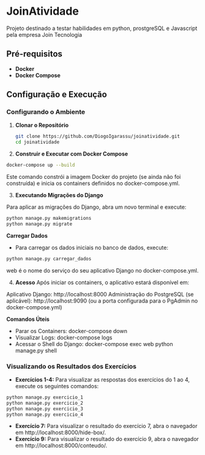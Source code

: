 # JoinAtividade

Projeto destinado a testar habilidades em python, prostgreSQL e Javascript pela empresa Join Tecnologia

## Pré-requisitos

- **Docker**
- **Docker Compose**

## Configuração e Execução

### Configurando o Ambiente

1. **Clonar o Repositório**
   ```bash
   git clone https://github.com/DiogoIgarassu/joinatividade.git
   cd joinatividade
   ```

2. **Construir e Executar com Docker Compose**

```bash
docker-compose up --build
```

Este comando constrói a imagem Docker do projeto (se ainda não foi construída) e inicia os containers definidos no docker-compose.yml.

3. **Executando Migrações do Django**

Para aplicar as migrações do Django, abra um novo terminal e execute:

```bash
python manage.py makemigrations
python manage.py migrate
```
**Carregar Dados**
- Para carregar os dados iniciais no banco de dados, execute:

```bash
python manage.py carregar_dados
```

web é o nome do serviço do seu aplicativo Django no docker-compose.yml.

4. **Acesso**
Após iniciar os containers, o aplicativo estará disponível em:

Aplicativo Django: http://localhost:8000
Administração do PostgreSQL (se aplicável): http://localhost:9090 (ou a porta configurada para o PgAdmin no docker-compose.yml)

**Comandos Úteis**
- Parar os Containers: docker-compose down
- Visualizar Logs: docker-compose logs
- Acessar o Shell do Django: docker-compose exec web python manage.py shell

### Visualizando os Resultados dos Exercícios

* **Exercícios 1-4:** Para visualizar as respostas dos exercícios do 1 ao 4, execute os seguintes comandos:

```bash
python manage.py exercicio_1
python manage.py exercicio_2
python manage.py exercicio_3
python manage.py exercicio_4
```

* **Exercício 7:** Para visualizar o resultado do exercício 7, abra o navegador em http://localhost:8000/hide-box/.
* **Exercício 9:** Para visualizar o resultado do exercício 9, abra o navegador em http://localhost:8000/conteudo/.

